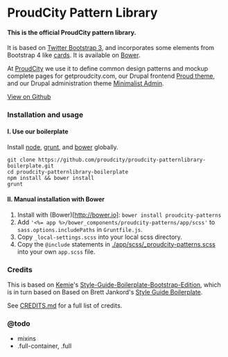 ProudCity Pattern Library
=========================

#### This is the official ProudCity pattern library.

It is based on [Twitter Bootstrap 3](http://getbootstrap.com/), and incorporates some elements from Bootstrap 4 like [cards](http://v4-alpha.getbootstrap.com/components/card/). It is available on [Bower](http://bower.io).

At [ProudCity](http://www.getproudcity.com) we use it to define common design patterns and mockup complete pages for getproudcity.com, our Drupal frontend [Proud theme](https://github.com/proudcity/proud/tree/master/themes/custom/proud_base), and our Drupal administration theme [Minimalist Admin](https://www.drupal.com/project/minimalist_admin).

[View on Github](https://github.com/proudcity/proudcity-patternlibrary)


### Installation and usage

#### I. Use our boilerplate

Install [node](https://nodejs.org), [grunt](http://gruntjs.com/), and [bower](http://bower.io/) globally. 
```
git clone https://github.com/proudcity/proudcity-patternlibrary-boilerplate.git  
cd proudcity-patternlibrary-boilerplate  
npm install && bower install  
grunt  
```

#### II. Manual installation with Bower

1.  Install with (Bower)[http://bower.io]: `bower install proudcity-patterns`
2.  Add `'<%= app %>/bower_components/proudcity-patterns/app/scss'` to `sass.options.includePaths` in `Gruntfile.js`.
3.  Copy `_local-settings.scss` into your local scss directory.
4.  Copy the `@include` statements in [./app/scss/_proudcity-patterns.scss](https://github.com/proudcity/proudcity-patterns/blob/master/app/scss/_proudcity-patterns.scss) into your own `app.scss` file.


### Credits

This is based on [Kemie](https://github.com/kemie)'s [Style-Guide-Boilerplate-Bootstrap-Edition](https://github.com/kemie/Style-Guide-Boilerplate-Bootstrap-Edition), which is in turn based on Based on Brett Jankord's [Style Guide Boilerplate](http://brettjankord.com/projects/style-guide-boilerplate/).

See [CREDITS.md]() for a full list of credits.


### @todo
* mixins
* .full-container, .full